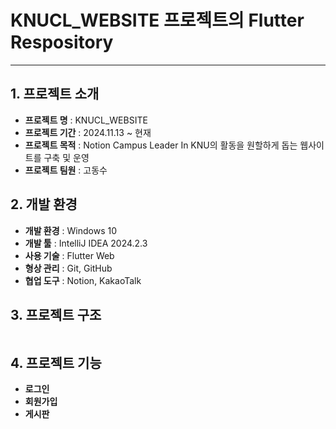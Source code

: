 # KNUCL_WEBSITE 프로젝트의 Flutter Respository
---

## 1. 프로젝트 소개

- **프로젝트 명** : KNUCL_WEBSITE
- **프로젝트 기간** : 2024.11.13 ~ 현재
- **프로젝트 목적** : Notion Campus Leader In KNU의 활동을 원할하게 돕는 웹사이트를 구축 및 운영
- **프로젝트 팀원** : 고동수

## 2. 개발 환경

- **개발 환경** : Windows 10
- **개발 툴** : IntelliJ IDEA 2024.2.3
- **사용 기술** : Flutter Web
- **형상 관리** : Git, GitHub
- **협업 도구** : Notion, KakaoTalk

## 3. 프로젝트 구조

```

```

## 4. 프로젝트 기능

- **로그인**
- **회원가입**
- **게시판**
